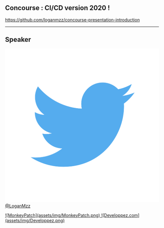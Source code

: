 <!-- .slide: class="slide-title" -->
## Concourse : CI/CD version 2020 !

https://github.com/loganmzz/concourse-presentation-introduction

---


## Speaker

![Twitter](assets/img/twitter.png)<!-- .element class="logo twitter" --> [@LoganMzz](https://twitter.com/LoganMzz)

<a href="http://www.monkeypatch.io/">
![MonkeyPatch](assets/img/MonkeyPatch.png)<!-- .element class="logo monkeypatch" -->
</a>

<a href="https://www.developpez.com/">
![Developpez.com](assets/img/Developpez.png)<!-- .element class="logo developpez" -->
</a>

